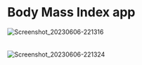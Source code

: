 # Body Mass Index app
![Screenshot_20230606-221316](https://github.com/Zaid-R/BMI_app/assets/81107281/5958d408-5494-4b37-9aa1-4503af702149)
<br/><br/><br/>
![Screenshot_20230606-221324](https://github.com/Zaid-R/BMI_app/assets/81107281/482c5f42-ce29-4272-9a0b-aeef5da39e24)
